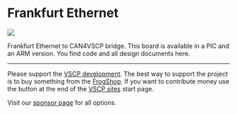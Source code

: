 <h1>Frankfurt Ethernet</h1>

<img src="http://grodansparadis.com/images/vscp_logo.jpg" />

Frankfurt Ethernet to CAN4VSCP bridge. This board is available in a PIC and an ARM version. You find code and all 
design documents here.

<hr>
Please support the <a href="http://www.vscp.org">VSCP development</a>. The best way to support the project is 
to buy something from the <a href="http://www.frogshop.se">FrogShop</a>. If you want to contribute money use the button
 at the end of the <a href="http://www.vscp.org">VSCP sites</a> start page.

Visit our <a href="http://www.vscp.org/wiki/doku.php/sponsors">sponsor page</a> for all options.

